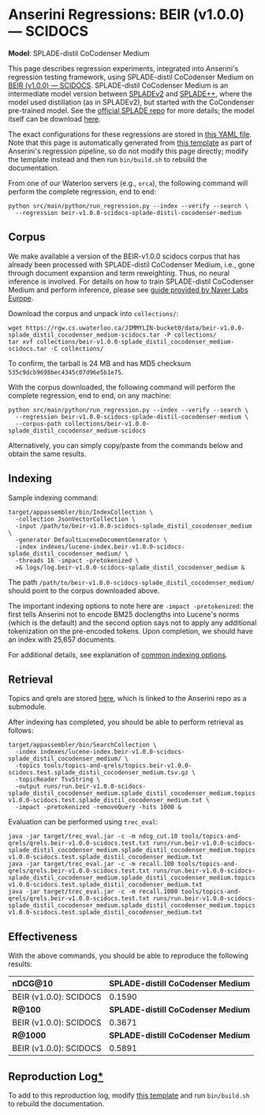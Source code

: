 # Anserini Regressions: BEIR (v1.0.0) &mdash; SCIDOCS

**Model**: SPLADE-distil CoCodenser Medium

This page describes regression experiments, integrated into Anserini's regression testing framework, using SPLADE-distil CoCodenser Medium on [BEIR (v1.0.0) &mdash; SCIDOCS](http://beir.ai/).
SPLADE-distil CoCodenser Medium is an intermediate model version between [SPLADEv2](https://arxiv.org/abs/2109.10086) and [SPLADE++](https://arxiv.org/abs/2205.04733), where the model used distillation (as in SPLADEv2), but started with the CoCondenser pre-trained model.
See the [official SPLADE repo](https://github.com/naver/splade) for more details; the model itself can be download [here](http://download-de.europe.naverlabs.com/Splade_Release_Jan22/splade_distil_CoCodenser_medium.tar.gz).

The exact configurations for these regressions are stored in [this YAML file](../../src/main/resources/regression/beir-v1.0.0-scidocs-splade-distil-cocodenser-medium.yaml).
Note that this page is automatically generated from [this template](../../src/main/resources/docgen/templates/beir-v1.0.0-scidocs-splade-distil-cocodenser-medium.template) as part of Anserini's regression pipeline, so do not modify this page directly; modify the template instead and then run `bin/build.sh` to rebuild the documentation.

From one of our Waterloo servers (e.g., `orca`), the following command will perform the complete regression, end to end:

```
python src/main/python/run_regression.py --index --verify --search \
  --regression beir-v1.0.0-scidocs-splade-distil-cocodenser-medium
```

## Corpus

We make available a version of the BEIR-v1.0.0 scidocs corpus that has already been processed with SPLADE-distil CoCodenser Medium, i.e., gone through document expansion and term reweighting.
Thus, no neural inference is involved.
For details on how to train SPLADE-distil CoCodenser Medium and perform inference, please see [guide provided by Naver Labs Europe](https://github.com/naver/splade/tree/main/anserini_evaluation).

Download the corpus and unpack into `collections/`:

```
wget https://rgw.cs.uwaterloo.ca/JIMMYLIN-bucket0/data/beir-v1.0.0-splade_distil_cocodenser_medium-scidocs.tar -P collections/
tar xvf collections/beir-v1.0.0-splade_distil_cocodenser_medium-scidocs.tar -C collections/
```

To confirm, the tarball is 24 MB and has MD5 checksum `535c9dcb9698bec4345c07d96e5b1e75`.

With the corpus downloaded, the following command will perform the complete regression, end to end, on any machine:

```
python src/main/python/run_regression.py --index --verify --search \
  --regression beir-v1.0.0-scidocs-splade-distil-cocodenser-medium \
  --corpus-path collections/beir-v1.0.0-splade_distil_cocodenser_medium-scidocs
```

Alternatively, you can simply copy/paste from the commands below and obtain the same results.

## Indexing

Sample indexing command:

```
target/appassembler/bin/IndexCollection \
  -collection JsonVectorCollection \
  -input /path/to/beir-v1.0.0-scidocs-splade_distil_cocodenser_medium \
  -generator DefaultLuceneDocumentGenerator \
  -index indexes/lucene-index.beir-v1.0.0-scidocs-splade_distil_cocodenser_medium/ \
  -threads 16 -impact -pretokenized \
  >& logs/log.beir-v1.0.0-scidocs-splade_distil_cocodenser_medium &
```

The path `/path/to/beir-v1.0.0-scidocs-splade_distil_cocodenser_medium/` should point to the corpus downloaded above.

The important indexing options to note here are `-impact -pretokenized`: the first tells Anserini not to encode BM25 doclengths into Lucene's norms (which is the default) and the second option says not to apply any additional tokenization on the pre-encoded tokens.
Upon completion, we should have an index with 25,657 documents.

For additional details, see explanation of [common indexing options](../../docs/common-indexing-options.md).

## Retrieval

Topics and qrels are stored [here](https://github.com/castorini/anserini-tools/tree/master/topics-and-qrels), which is linked to the Anserini repo as a submodule.

After indexing has completed, you should be able to perform retrieval as follows:

```
target/appassembler/bin/SearchCollection \
  -index indexes/lucene-index.beir-v1.0.0-scidocs-splade_distil_cocodenser_medium/ \
  -topics tools/topics-and-qrels/topics.beir-v1.0.0-scidocs.test.splade_distil_cocodenser_medium.tsv.gz \
  -topicReader TsvString \
  -output runs/run.beir-v1.0.0-scidocs-splade_distil_cocodenser_medium.splade_distil_cocodenser_medium.topics.beir-v1.0.0-scidocs.test.splade_distil_cocodenser_medium.txt \
  -impact -pretokenized -removeQuery -hits 1000 &
```

Evaluation can be performed using `trec_eval`:

```
java -jar target/trec_eval.jar -c -m ndcg_cut.10 tools/topics-and-qrels/qrels.beir-v1.0.0-scidocs.test.txt runs/run.beir-v1.0.0-scidocs-splade_distil_cocodenser_medium.splade_distil_cocodenser_medium.topics.beir-v1.0.0-scidocs.test.splade_distil_cocodenser_medium.txt
java -jar target/trec_eval.jar -c -m recall.100 tools/topics-and-qrels/qrels.beir-v1.0.0-scidocs.test.txt runs/run.beir-v1.0.0-scidocs-splade_distil_cocodenser_medium.splade_distil_cocodenser_medium.topics.beir-v1.0.0-scidocs.test.splade_distil_cocodenser_medium.txt
java -jar target/trec_eval.jar -c -m recall.1000 tools/topics-and-qrels/qrels.beir-v1.0.0-scidocs.test.txt runs/run.beir-v1.0.0-scidocs-splade_distil_cocodenser_medium.splade_distil_cocodenser_medium.topics.beir-v1.0.0-scidocs.test.splade_distil_cocodenser_medium.txt
```

## Effectiveness

With the above commands, you should be able to reproduce the following results:

| **nDCG@10**                                                                                                  | **SPLADE-distill CoCodenser Medium**|
|:-------------------------------------------------------------------------------------------------------------|-----------|
| BEIR (v1.0.0): SCIDOCS                                                                                       | 0.1590    |
| **R@100**                                                                                                    | **SPLADE-distill CoCodenser Medium**|
| BEIR (v1.0.0): SCIDOCS                                                                                       | 0.3671    |
| **R@1000**                                                                                                   | **SPLADE-distill CoCodenser Medium**|
| BEIR (v1.0.0): SCIDOCS                                                                                       | 0.5891    |


## Reproduction Log[*](../../docs/reproducibility.md)

To add to this reproduction log, modify [this template](../../src/main/resources/docgen/templates/beir-v1.0.0-scidocs-splade-distil-cocodenser-medium.template) and run `bin/build.sh` to rebuild the documentation.
